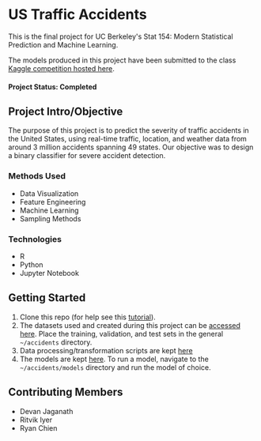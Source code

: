 # US Traffic Accidents 
This is the final project for UC Berkeley's Stat 154: Modern Statistical Prediction and Machine Learning. 

The models produced in this project have been submitted to the class [Kaggle competition hosted here](https://www.kaggle.com/c/stat154-final-project/data). 

#### Project Status: Completed

## Project Intro/Objective
The purpose of this project is to predict the severity of traffic accidents in the United States, using real-time traffic, location, and weather data from around 3 million accidents spanning 49 states. Our objective was to design a binary classifier for severe accident detection. 

### Methods Used
* Data Visualization
* Feature Engineering 
* Machine Learning
* Sampling Methods

### Technologies
* R 
* Python
* Jupyter Notebook 

## Getting Started

1. Clone this repo (for help see this [tutorial](https://help.github.com/articles/cloning-a-repository/)).
2. The datasets used and created during this project can be [accessed here](https://drive.google.com/drive/folders/1BzlvO6ZKXbegKGTDH_BlpqBIvN2WECmj?usp=sharing). Place the training, validation, and test sets in the general `~/accidents` directory. 
3. Data processing/transformation scripts are kept [here](https://github.com/ritvik-iyer/accidents/tree/main/data-cleaning)
4. The models are kept [here](https://github.com/ritvik-iyer/accidents/tree/main/models). To run a model, navigate to the `~/accidents/models` directory and run the model of choice. 

## Contributing Members
* Devan Jaganath
* Ritvik Iyer
* Ryan Chien
